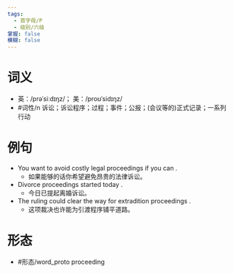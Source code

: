 ```yaml
---
tags:
  - 首字母/P
  - 级别/六级
掌握: false
模糊: false
---
```

# 词义
- 英：/prəˈsiːdɪŋz/； 美：/proʊˈsidɪŋz/
- #词性/n  诉讼；诉讼程序；过程；事件；公报；(会议等的)正式记录；一系列行动
# 例句
- You want to avoid costly legal proceedings if you can .
	- 如果能够的话你希望避免昂贵的法律诉讼。
- Divorce proceedings started today .
	- 今日已提起离婚诉讼。
- The ruling could clear the way for extradition proceedings .
	- 这项裁决也许能为引渡程序铺平道路。
# 形态
- #形态/word_proto proceeding
